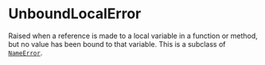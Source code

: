 # UnboundLocalError

Raised when a reference is made to a local variable in a function or method, but no value has been bound to that variable. This is a subclass of [`NameError`](/exceptions/NameError.md).
